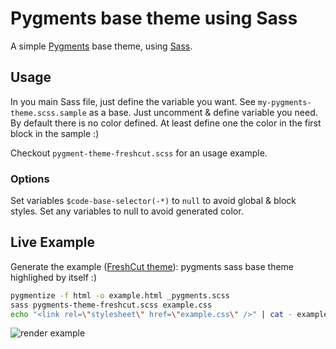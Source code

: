 # Pygments base theme using Sass

A simple [Pygments](http://pygments.org/) base theme, using [Sass](http://sass-lang.org).

## Usage

In you main Sass file, just define the variable you want. See `my-pygments-theme.scss.sample` as a base. Just uncomment & define variable you need.
By default there is no color defined.
At least define one the color in the first block in the sample :)

Checkout `pygment-theme-freshcut.scss` for an usage example.

### Options

Set variables `$code-base-selector(-*)` to `null` to avoid global & block styles.
Set any variables to null to avoid generated color.

## Live Example

Generate the example ([FreshCut theme](https://github.com/daylerees/colour-schemes#freshcut)): pygments sass base theme highlighed by itself :)

```bash
pygmentize -f html -o example.html _pygments.scss
sass pygments-theme-freshcut.scss example.css
echo "<link rel=\"stylesheet\" href=\"example.css\" />" | cat - example.html > /tmp/out && mv /tmp/out example.html
```

![render example](https://raw.github.com/MoOx/pygments-sass-base-theme/master/pygments-theme-freshcut.png)
